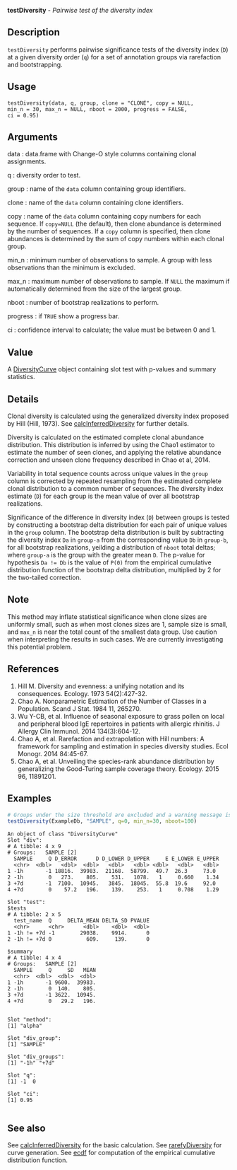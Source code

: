 **testDiversity** - *Pairwise test of the diversity index*

Description
--------------------

`testDiversity` performs pairwise significance tests of the diversity index 
(<code class = 'eq'>D</code>) at a given diversity order (<code class = 'eq'>q</code>) for a set of annotation groups via
rarefaction and bootstrapping.


Usage
--------------------
```
testDiversity(data, q, group, clone = "CLONE", copy = NULL,
min_n = 30, max_n = NULL, nboot = 2000, progress = FALSE,
ci = 0.95)
```

Arguments
-------------------

data
:   data.frame with Change-O style columns containing clonal assignments.

q
:   diversity order to test.

group
:   name of the `data` column containing group identifiers.

clone
:   name of the `data` column containing clone identifiers.

copy
:   name of the `data` column containing copy numbers for each 
sequence. If `copy=NULL` (the default), then clone abundance
is determined by the number of sequences. If a `copy` column
is specified, then clone abundances is determined by the sum of 
copy numbers within each clonal group.

min_n
:   minimum number of observations to sample.
A group with less observations than the minimum is excluded.

max_n
:   maximum number of observations to sample. If `NULL` the maximum
if automatically determined from the size of the largest group.

nboot
:   number of bootstrap realizations to perform.

progress
:   if `TRUE` show a progress bar.

ci
:   confidence interval to calculate; the value must be between 0 and 1.




Value
-------------------

A [DiversityCurve](DiversityCurve-class.md) object containing slot test with p-values and summary 
		 statistics.


Details
-------------------

Clonal diversity is calculated using the generalized diversity index proposed by 
Hill (Hill, 1973). See [calcInferredDiversity](calcInferredDiversity.md) for further details.

Diversity is calculated on the estimated complete clonal abundance distribution.
This distribution is inferred by using the Chao1 estimator to estimate the number
of seen clones, and applying the relative abundance correction and unseen clone
frequency described in Chao et al, 2014.

Variability in total sequence counts across unique values in the `group` column is 
corrected by repeated resampling from the estimated complete clonal distribution to 
a common number of sequences. The diversity index estimate (<code class = 'eq'>D</code>) for each group is 
the mean value of over all bootstrap realizations. 

Significance of the difference in diversity index (<code class = 'eq'>D</code>) between groups is tested by 
constructing a bootstrap delta distribution for each pair of unique values in the 
`group` column. The bootstrap delta distribution is built by subtracting the diversity 
index <code class = 'eq'>Da</code> in <code class = 'eq'>group-a</code> from the corresponding value <code class = 'eq'>Db</code> in <code class = 'eq'>group-b</code>, 
for all bootstrap realizations, yeilding a distribution of `nboot` total deltas; where 
<code class = 'eq'>group-a</code> is the group with the greater mean <code class = 'eq'>D</code>. The p-value for hypothesis 
<code class = 'eq'>Da  !=  Db</code> is the value of <code class = 'eq'>P(0)</code> from the empirical cumulative distribution 
function of the bootstrap delta distribution, multiplied by 2 for the two-tailed correction.


Note
-------------------

This method may inflate statistical significance when clone sizes are uniformly small,
such as when most clones sizes are 1, sample size is small, and `max_n` is near
the total count of the smallest data group. Use caution when interpreting the results 
in such cases. We are currently investigating this potential problem.


References
-------------------


1. Hill M. Diversity and evenness: a unifying notation and its consequences. 
Ecology. 1973 54(2):427-32.
1. Chao A. Nonparametric Estimation of the Number of Classes in a Population. 
Scand J Stat. 1984 11, 265270.
1. Wu Y-CB, et al. Influence of seasonal exposure to grass pollen on local and 
peripheral blood IgE repertoires in patients with allergic rhinitis. 
J Allergy Clin Immunol. 2014 134(3):604-12.
1. Chao A, et al. Rarefaction and extrapolation with Hill numbers: 
A framework for sampling and estimation in species diversity studies. 
Ecol Monogr. 2014 84:45-67.
1. Chao A, et al. Unveiling the species-rank abundance distribution by 
generalizing the Good-Turing sample coverage theory. 
Ecology. 2015 96, 11891201.




Examples
-------------------

```R
# Groups under the size threshold are excluded and a warning message is issued.
testDiversity(ExampleDb, "SAMPLE", q=0, min_n=30, nboot=100)
```


```
An object of class "DiversityCurve"
Slot "div":
# A tibble: 4 x 9
# Groups:   SAMPLE [2]
  SAMPLE     Q D_ERROR      D D_LOWER D_UPPER     E E_LOWER E_UPPER
  <chr>  <dbl>   <dbl>  <dbl>   <dbl>   <dbl> <dbl>   <dbl>   <dbl>
1 -1h       -1 18816.  39983.  21168.  58799.  49.7  26.3     73.0 
2 -1h        0   273.    805.    531.   1078.   1     0.660    1.34
3 +7d       -1  7100.  10945.   3845.  18045.  55.8  19.6     92.0 
4 +7d        0    57.2   196.    139.    253.   1     0.708    1.29

Slot "test":
$tests
# A tibble: 2 x 5
  test_name  Q     DELTA_MEAN DELTA_SD PVALUE
  <chr>      <chr>      <dbl>    <dbl>  <dbl>
1 -1h != +7d -1        29038.    9914.      0
2 -1h != +7d 0           609.     139.      0

$summary
# A tibble: 4 x 4
# Groups:   SAMPLE [2]
  SAMPLE     Q     SD   MEAN
  <chr>  <dbl>  <dbl>  <dbl>
1 -1h       -1 9600.  39983.
2 -1h        0  140.    805.
3 +7d       -1 3622.  10945.
4 +7d        0   29.2   196.


Slot "method":
[1] "alpha"

Slot "div_group":
[1] "SAMPLE"

Slot "div_groups":
[1] "-1h" "+7d"

Slot "q":
[1] -1  0

Slot "ci":
[1] 0.95


```



See also
-------------------

See [calcInferredDiversity](calcInferredDiversity.md) for the basic calculation.
See [rarefyDiversity](rarefyDiversity.md) for curve generation.
See [ecdf](http://www.rdocumentation.org/packages/stats/topics/ecdf) for computation of the empirical cumulative 
distribution function.



